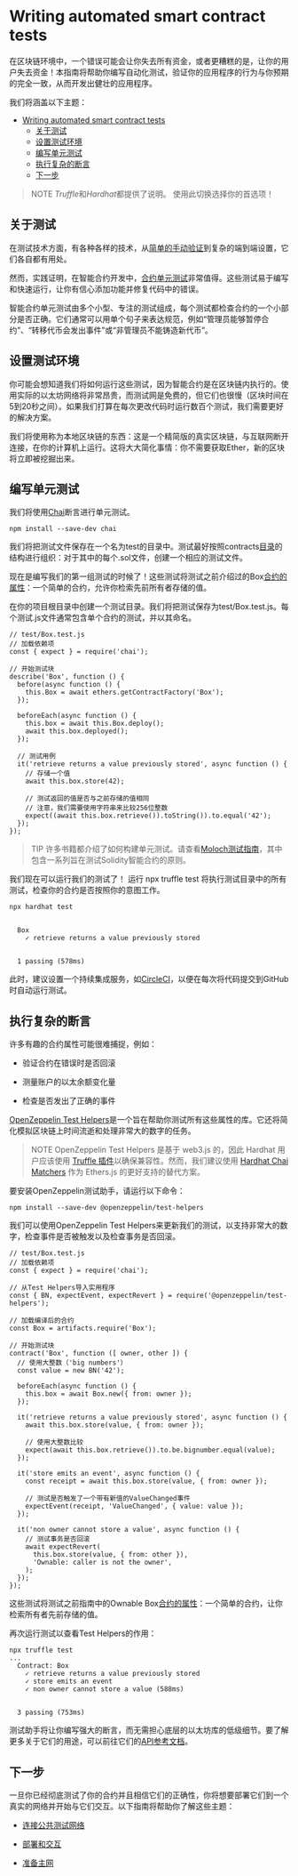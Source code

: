 # Writing automated smart contract tests
在区块链环境中，一个错误可能会让你失去所有资金，或者更糟糕的是，让你的用户失去资金！本指南将帮助你编写自动化测试，验证你的应用程序的行为与你预期的完全一致，从而开发出健壮的应用程序。

我们将涵盖以下主题：
- [Writing automated smart contract tests](#writing-automated-smart-contract-tests)
  - [关于测试](#关于测试)
  - [设置测试环境](#设置测试环境)
  - [编写单元测试](#编写单元测试)
  - [执行复杂的断言](#执行复杂的断言)
  - [下一步](#下一步)

> NOTE
*Truffle*和*Hardhat*都提供了说明。 使用此切换选择你的首选项！

## 关于测试
在测试技术方面，有各种各样的技术，从[简单的手动验证](../Deploying-and-interacting/Deploying-and-interacting-hardat.md#从控制台交互)到复杂的端到端设置，它们各自都有用处。

然而，实践证明，在智能合约开发中，[合约单元测试](https://en.wikipedia.org/wiki/Unit_testing)非常值得。这些测试易于编写和快速运行，让你有信心添加功能并修复代码中的错误。

智能合约单元测试由多个小型、专注的测试组成，每个测试都检查合约的一个小部分是否正确。它们通常可以用单个句子来表达规范，例如“管理员能够暂停合约”、“转移代币会发出事件”或“非管理员不能铸造新代币”。

## 设置测试环境
你可能会想知道我们将如何运行这些测试，因为智能合约是在区块链内执行的。使用实际的以太坊网络将非常昂贵，而测试网是免费的，但它们也很慢（区块时间在5到20秒之间）。如果我们打算在每次更改代码时运行数百个测试，我们需要更好的解决方案。

我们将使用称为本地区块链的东西：这是一个精简版的真实区块链，与互联网断开连接，在你的计算机上运行。这将大大简化事情：你不需要获取Ether，新的区块将立即被挖掘出来。

## 编写单元测试
我们将使用[Chai](https://www.chaijs.com/)断言进行单元测试。
```
npm install --save-dev chai
```

我们将把测试文件保存在一个名为test的目录中。测试最好按照contracts[目录](../Developing-smart-contracts/Developing-smart-contracts-hardh.md#第一份合约)的结构进行组织：对于其中的每个.sol文件，创建一个相应的测试文件。

现在是编写我们的第一组测试的时候了！这些测试将测试之前介绍过的Box[合约的属性](../Developing-smart-contracts/Developing-smart-contracts-hardh.md#第一份合约)：一个简单的合约，允许你检索先前所有者存储的值。

在你的项目根目录中创建一个测试目录。我们将把测试保存为test/Box.test.js。每个测试.js文件通常包含单个合约的测试，并以其命名。
```
// test/Box.test.js
// 加载依赖项
const { expect } = require('chai');

// 开始测试块
describe('Box', function () {
  before(async function () {
    this.Box = await ethers.getContractFactory('Box');
  });

  beforeEach(async function () {
    this.box = await this.Box.deploy();
    await this.box.deployed();
  });

  // 测试用例
  it('retrieve returns a value previously stored', async function () {
    // 存储一个值
    await this.box.store(42);

    // 测试返回的值是否与之前存储的值相同
    // 注意，我们需要使用字符串来比较256位整数
    expect((await this.box.retrieve()).toString()).to.equal('42');
  });
});
```

> TIP
许多书籍都介绍了如何构建单元测试。请查看[Moloch测试指南](https://github.com/MolochVentures/moloch/tree/4e786db8a4aa3158287e0935dcbc7b1e43416e38/test#moloch-testing-guide)，其中包含一系列旨在测试Solidity智能合约的原则。

我们现在可以运行我们的测试了！
运行 npx truffle test 将执行测试目录中的所有测试，检查你的合约是否按照你的意图工作。

```
npx hardhat test


  Box
    ✓ retrieve returns a value previously stored


  1 passing (578ms)
```

此时，建议设置一个持续集成服务，如[CircleCI](https://circleci.com/)，以便在每次将代码提交到GitHub时自动运行测试。

## 执行复杂的断言
许多有趣的合约属性可能很难捕捉，例如：

* 验证合约在错误时是否回滚

* 测量账户的以太余额变化量

* 检查是否发出了正确的事件

[OpenZeppelin Test Helpers](../../Home/Test%20Helpers/Overview.md)是一个旨在帮助你测试所有这些属性的库。它还将简化模拟区块链上时间流逝和处理非常大的数字的任务。

> NOTE
OpenZeppelin Test Helpers 是基于 web3.js 的，因此 Hardhat 用户应该使用 [Truffle 插件](https://hardhat.org/guides/truffle-testing.html)以确保兼容性。然而，我们建议使用 [Hardhat Chai Matchers](https://hardhat.org/hardhat-chai-matchers/docs/overview) 作为 Ethers.js 的更好支持的替代方案。

要安装OpenZeppelin测试助手，请运行以下命令：
```
npm install --save-dev @openzeppelin/test-helpers
```

我们可以使用OpenZeppelin Test Helpers来更新我们的测试，以支持非常大的数字，检查事件是否被触发以及检查事务是否回滚。
```
// test/Box.test.js
// 加载依赖项
const { expect } = require('chai');

// 从Test Helpers导入实用程序
const { BN, expectEvent, expectRevert } = require('@openzeppelin/test-helpers');

// 加载编译后的合约
const Box = artifacts.require('Box');

// 开始测试块
contract('Box', function ([ owner, other ]) {
  // 使用大整数（'big numbers'）
  const value = new BN('42');

  beforeEach(async function () {
    this.box = await Box.new({ from: owner });
  });

  it('retrieve returns a value previously stored', async function () {
    await this.box.store(value, { from: owner });

    // 使用大整数比较
    expect(await this.box.retrieve()).to.be.bignumber.equal(value);
  });

  it('store emits an event', async function () {
    const receipt = await this.box.store(value, { from: owner });

    // 测试是否触发了一个带有新值的ValueChanged事件
    expectEvent(receipt, 'ValueChanged', { value: value });
  });

  it('non owner cannot store a value', async function () {
    // 测试事务是否回滚
    await expectRevert(
      this.box.store(value, { from: other }),
      'Ownable: caller is not the owner',
    );
  });
});
```

这些测试将测试之前指南中的Ownable Box[合约的属性](../Developing-smart-contracts/Developing-smart-contracts-hardh.md#导入openzeppelin-contracts)：一个简单的合约，让你检索所有者先前存储的值。

再次运行测试以查看Test Helpers的作用：
```
npx truffle test
...
  Contract: Box
    ✓ retrieve returns a value previously stored
    ✓ store emits an event
    ✓ non owner cannot store a value (588ms)


  3 passing (753ms)
```

测试助手将让你编写强大的断言，而无需担心底层的以太坊库的低级细节。要了解更多关于它们的用途，可以前往它们的[API参考文档](https://docs.openzeppelin.com/test-helpers/0.5/api)。

## 下一步
一旦你已经彻底测试了你的合约并且相信它们的正确性，你将想要部署它们到一个真实的网络并开始与它们交互。以下指南将帮助你了解这些主题：
* [连接公共测试网络](../Connecting-to-public-test-networks/Connecting-to-public-test-networks-hardhat.md)

* [部署和交互](../Deploying-and-interacting/Deploying-and-interacting-hardat.md)

* [准备主网](../Preparing-for-mainnet/Preparing-for-mainnet.md)